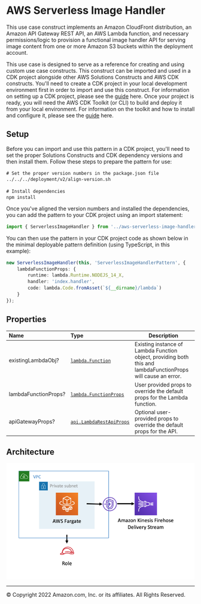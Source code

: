 # AWS Serverless Image Handler

This use case construct implements an Amazon CloudFront distribution, an Amazon API Gateway REST API, an AWS Lambda
function, and necessary permissions/logic to provision a functional image handler API for serving image content from
one or more Amazon S3 buckets within the deployment account.

This use case is designed to serve as a reference for creating and using custom use case constructs. This
construct can be imported and used in a CDK project alongside other AWS Solutions Constructs and AWS CDK constructs.
You'll need to create a CDK project in your local development environment first in order to import and use this construct.
For information on setting up a CDK project, please see the [guide](https://docs.aws.amazon.com/cdk/latest/guide/hello_world.html) here.
Once your project is ready, you will need the AWS CDK Toolkit (or CLI) to build and deploy it from your local environment. For information on the toolkit and how to install and configure it, please see the [guide](https://docs.aws.amazon.com/cdk/latest/guide/cli.html) here.

## Setup
Before you can import and use this pattern in a CDK project, you'll need to set the proper Solutions Constructs and CDK dependency versions and then install them. Follow these steps to prepare the pattern for use:

```
# Set the proper version numbers in the package.json file
../../../deployment/v2/align-version.sh

# Install dependencies
npm install
```

Once you've aligned the version numbers and installed the dependencies, you can add the pattern to your CDK project using an import statement:
```typescript
import { ServerlessImageHandler } from '../aws-serverless-image-handler/lib/index';
```

You can then use the pattern in your CDK project code as shown below in the minimal deployable pattern definition (using TypeScript, in this example):
```typescript
new ServerlessImageHandler(this, 'ServerlessImageHandlerPattern', {
    lambdaFunctionProps: {
        runtime: lambda.Runtime.NODEJS_14_X,
        handler: 'index.handler',
        code: lambda.Code.fromAsset(`${__dirname}/lambda`)
    }
});
```

## Properties

| **Name**     | **Type**        | **Description** |
|:-------------|:----------------|-----------------|
|existingLambdaObj?|[`lambda.Function`](https://docs.aws.amazon.com/cdk/api/latest/docs/@aws-cdk_aws-lambda.Function.html)|Existing instance of Lambda Function object, providing both this and lambdaFunctionProps will cause an error.|
|lambdaFunctionProps?|[`lambda.FunctionProps`](https://docs.aws.amazon.com/cdk/api/latest/docs/@aws-cdk_aws-lambda.FunctionProps.html)|User provided props to override the default props for the Lambda function.|
|apiGatewayProps?|[`api.LambdaRestApiProps`](https://docs.aws.amazon.com/cdk/api/v1/docs/@aws-cdk_aws-apigateway.LambdaRestApiProps.html)|Optional user-provided props to override the default props for the API.|

## Architecture
![Architecture Diagram](architecture.png)

***
&copy; Copyright 2022 Amazon.com, Inc. or its affiliates. All Rights Reserved.